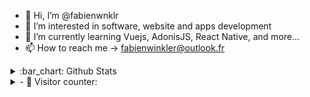 - 👋 Hi, I’m @fabienwnklr
- 👀 I’m interested in software, website and apps development
- 🌱 I’m currently learning Vuejs, AdonisJS, React Native, and more...
- 📫 How to reach me -> fabienwinkler@outlook.fr

<details>
<summary> :bar_chart: Github Stats</summary>

<p align="center"> <img src="https://github-readme-stats.vercel.app/api?username=fabienwnklr&show_icons=true&theme=gotham" alt="Fabien Winkler | Stats" />
</details>

<details>
<summary> 
- 👀 Visitor counter:
 </summary> 
 
 ![Visitor Count](https://profile-counter.glitch.me/{fabienwnklr}/count.svg)
 </details>

 
<!---
fabienwnklr/fabienwnklr is a ✨ special ✨ repository because its `README.md` (this file) appears on your GitHub profile.
You can click the Preview link to take a look at your changes.
--->

